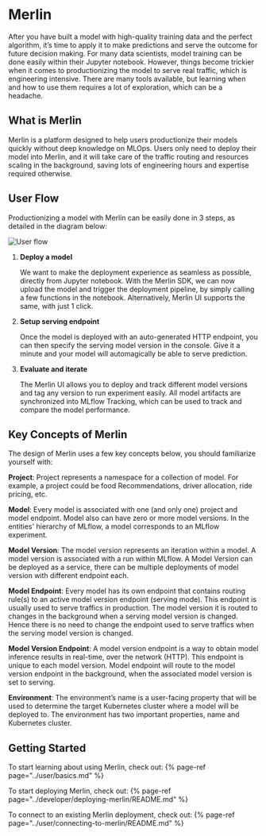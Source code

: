 # Merlin

After you have built a model with high-quality training data and the perfect algorithm, it’s time to apply it to make predictions and serve the outcome for future decision making.
For many data scientists, model training can be done easily within their Jupyter notebook. However, things become trickier when it comes to productionizing the model to serve real traffic, which is engineering intensive. There are many tools available, but learning when and how to use them requires a lot of exploration, which can be a headache.

## What is Merlin

Merlin is a platform designed to help users productionize their models quickly without deep knowledge on MLOps. Users only need to deploy their model into Merlin, and it will take care of the traffic routing and resources scaling in the background, saving lots of engineering hours and expertise required otherwise.

## User Flow

Productionizing a model with Merlin can be easily done in 3 steps, as detailed in the diagram below:

![User flow](./diagrams/user_flow.drawio.svg)

1. **Deploy a model**

    We want to make the deployment experience as seamless as possible, directly from Jupyter notebook. With the Merlin SDK, we can now upload the model and trigger the deployment pipeline, by simply calling a few functions in the notebook. Alternatively, Merlin UI supports the same, with just 1 click.

2. **Setup serving endpoint**

    Once the model is deployed with an auto-generated HTTP endpoint, you can then specify the serving model version in the console. Give it a minute and your model will automagically be able to serve prediction.

3. **Evaluate and iterate**

    The Merlin UI allows you to deploy and track different model versions and tag any version to run experiment easily. All model artifacts are synchronized into MLflow Tracking, which can be used to track and compare the model performance.

## Key Concepts of Merlin

The design of Merlin uses a few key concepts below, you should familiarize yourself with:

**Project**: Project represents a namespace for a collection of model. For example, a project could be food Recommendations, driver allocation, ride pricing, etc.

**Model**: Every model is associated with one (and only one) project and model endpoint. Model also can have zero or more model versions. In the entities' hierarchy of MLflow, a model corresponds to an MLflow experiment.

**Model Version**: The model version represents an iteration within a model. A model version is associated with a run within MLflow. A Model Version can be deployed as a service, there can be multiple deployments of model version with different endpoint each.

**Model Endpoint**: Every model has its own endpoint that contains routing rule(s) to an active model version endpoint (serving mode). This endpoint is usually used to serve traffics in production. The model version it is routed to changes in the background when a serving model version is changed. Hence there is no need to change the endpoint used to serve traffics when the serving model version is changed.

**Model Version Endpoint**: A model version endpoint is a way to obtain model inference results in real-time, over the network (HTTP). This endpoint is unique to each model version. Model endpoint will route to the model version endpoint in the background, when the associated model version is set to serving.

**Environment**: The environment’s name is a user-facing property that will be used to determine the target Kubernetes cluster where a model will be deployed to. The environment has two important properties, name and Kubernetes cluster.

## Getting Started

To start learning about using Merlin, check out:
{% page-ref page="../user/basics.md" %}

To start deploying Merlin, check out:
{% page-ref page="../developer/deploying-merlin/README.md" %}

To connect to an existing Merlin deployment, check out:
{% page-ref page="../user/connecting-to-merlin/README.md" %}
